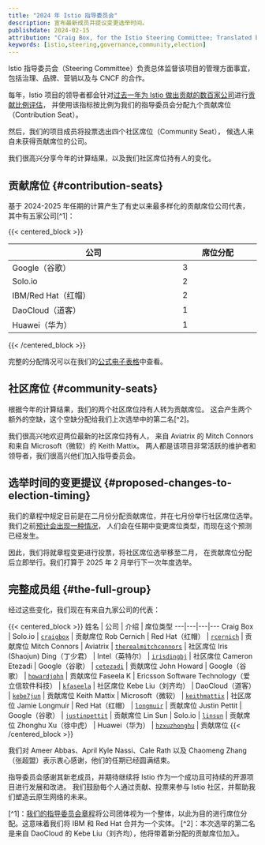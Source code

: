 ```yaml
---
title: "2024 年 Istio 指导委员会"
description: 宣布最新成员并提议变更选举时间。
publishdate: 2024-02-15
attribution: "Craig Box, for the Istio Steering Committee; Translated by Wilson Wu (DaoCloud)"
keywords: [istio,steering,governance,community,election]
---
```


Istio 指导委员会（Steering Committee）负责总体监督该项目的管理方面事宜，
包括治理、品牌、营销以及与 CNCF 的合作。

每年，Istio 项目的领导者都会针对[过去一年为 Istio 做出贡献的数百家公司](https://istio.devstats.cncf.io/d/5/companies-table?orgId=1&var-period_name=Last%20year&var-metric=contributions)进行[贡献比例评估](https://github.com/istio/community/blob/master/steering/CONTRIBUTION-FORMULA.md)，
并使用该指标按比例为我们的指导委员会分配九个贡献席位（Contribution Seat）。

然后，我们的项目成员将投票选出四个社区席位（Community Seat），
候选人来自未获得贡献席位的公司。

我们很高兴分享今年的计算结果，以及我们社区席位持有人的变化。

## 贡献席位 {#contribution-seats}

基于 2024-2025 年任期的计算产生了有史以来最多样化的贡献席位公司代表，
其中有五家公司[^1]：

{{< centered_block >}}
<table style="display: table">
    <thead>
        <tr>
            <th>公司</th>
            <th>席位分配</th>
        </tr>
    </thead>
    <tbody>
        <tr>
            <td>Google（谷歌）</td>
            <td>3</td>
        </tr>
        <tr>
            <td>Solo.io</td>
            <td>2</td>
        </tr>
        <tr>
            <td>IBM/Red Hat（红帽）</td>
            <td>2</td>
        </tr>
        <tr>
            <td>DaoCloud（道客）</td>
            <td>1</td>
        </tr>
        <tr>
            <td>Huawei（华为）</td>
            <td>1</td>
        </tr>
    </tbody>
</table>
{{< /centered_block >}}

完整的分配情况可以在我们的[公式电子表格](https://docs.google.com/spreadsheets/d/1OIwf11xdL3VHi18uhOnHMwQnlXBS22vvhL0m1qraIds/edit#gid=1365082320)中查看。

## 社区席位 {#community-seats}

根据今年的计算结果，我们的两个社区席位持有人转为贡献席位。
这会产生两个额外的空缺，这个空缺分配给我们上次选举中的第二名[^2]。

我们很高兴地欢迎两位最新的社区席位持有人，
来自 Aviatrix 的 Mitch Connors 和来自 Microsoft（微软）的 Keith Mattix。
两人都是该项目非常活跃的维护者和领导者，我们很高兴他们加入指导委员会。

## 选举时间的变更提议 {#proposed-changes-to-election-timing}

我们的章程中规定目前是在二月份分配贡献席位，并在七月份举行社区席位选举。
我们之前[预计会出现一种情况](https://github.com/istio/community/pull/609#issuecomment-877302152)，
人们会在任期中变更席位类型，而现在这个预测已经发生。

因此，我们将就章程变更进行投票，将社区席位选举移至二月，
在贡献席位分配后立即举行。我们打算于 2025 年 2 月举行下一次年度选举。

## 完整成员组 {#the-full-group}

经过这些变化，我们现在有来自九家公司的代表：

{{< centered_block >}}
姓名 | 公司 | 介绍 | 席位类型
---|---|---|---
Craig Box | Solo.io | [`craigbox`](https://github.com/craigbox) | 贡献席位
Rob Cernich | Red Hat（红帽） | [`rcernich`](https://github.com/rcernich) | 贡献席位
Mitch Connors | Aviatrix | [`therealmitchconnors`](https://github.com/therealmitchconnors) | 社区席位
Iris (Shaojun) Ding（丁少君） | Intel（英特尔） | [`irisdingbj`](https://github.com/irisdingbj) | 社区席位
Cameron Etezadi | Google（谷歌） | [`cetezadi`](https://github.com/cetezadi) | 贡献席位
John Howard | Google（谷歌） | [`howardjohn`](https://github.com/howardjohn) | 贡献席位
Faseela K | Ericsson Software Technology（爱立信软件科技） | [`kfaseela`](https://github.com/kfaseela) | 社区席位
Kebe Liu（刘齐均） | DaoCloud（道客） | [`kebe7jun`](https://github.com/kebe7jun) | 贡献席位
Keith Mattix | Microsoft（微软） | [`keithmattix`](https://github.com/keithmattix) | 社区席位
Jamie Longmuir | Red Hat（红帽） | [`longmuir`](https://github.com/longmuir) | 贡献席位
Justin Pettit | Google（谷歌） | [`justinpettit`](https://github.com/justinpettit) | 贡献席位
Lin Sun | Solo.io | [`linsun`](https://github.com/linsun) | 贡献席位
Zhonghu Xu（徐中虎） | Huawei（华为） | [`hzxuzhonghu`](https://github.com/hzxuzhonghu) | 贡献席位
{{< /centered_block >}}

我们对 Ameer Abbas、April Kyle Nassi、Cale Rath 以及
Chaomeng Zhang（张超盟）表示衷心感谢，他们的任期已经圆满结束。

指导委员会感谢其新老成员，并期待继续将 Istio 作为一个成功且可持续的开源项目进行发展和改进。
我们鼓励每个人通过贡献、投票来参与 Istio 社区，并帮助我们塑造云原生网络的未来。

[^1]：[我们的指导委员会章程](https://github.com/istio/community/blob/master/steering/CHARTER.md#membership-and-voting)将公司团体视为一个整体，以此为目的进行席位分配。这意味着我们将 IBM 和 Red Hat 合并为一个实体。
[^2]：本次选举的第二名是来自 DaoCloud 的 Kebe Liu（刘齐均），他将带着新分配的贡献席位加入。
